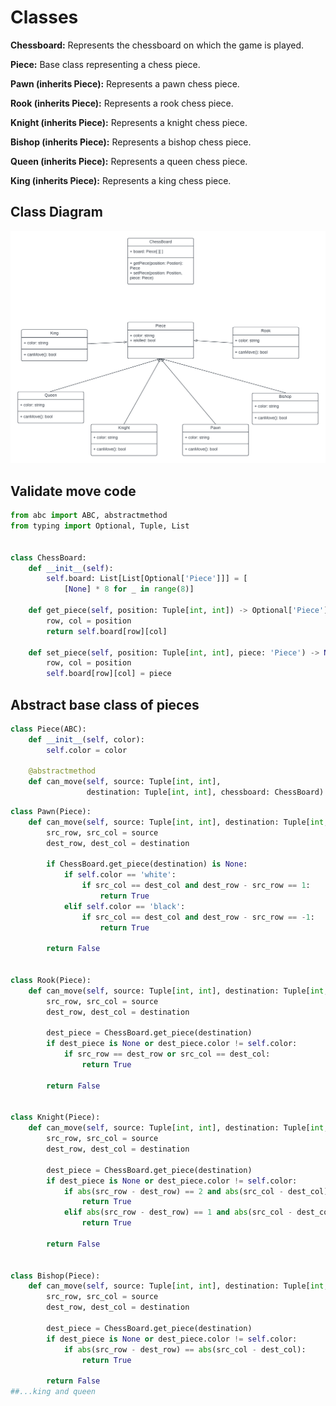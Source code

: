 # Classes

**Chessboard:**
Represents the chessboard on which the game is played.

**Piece:**
Base class representing a chess piece.

**Pawn (inherits Piece):**
Represents a pawn chess piece.

**Rook (inherits Piece):**
Represents a rook chess piece.

**Knight (inherits Piece):**
Represents a knight chess piece.

**Bishop (inherits Piece):**
Represents a bishop chess piece.

**Queen (inherits Piece):**
Represents a queen chess piece.

**King (inherits Piece):**
Represents a king chess piece.


## Class Diagram

![Chessboard](/Validate%20Chess%20Moves%20(1).png)


## Validate move code

```python
from abc import ABC, abstractmethod
from typing import Optional, Tuple, List


class ChessBoard:
    def __init__(self):
        self.board: List[List[Optional['Piece']]] = [
            [None] * 8 for _ in range(8)]

    def get_piece(self, position: Tuple[int, int]) -> Optional['Piece']:
        row, col = position
        return self.board[row][col]

    def set_piece(self, position: Tuple[int, int], piece: 'Piece') -> None:
        row, col = position
        self.board[row][col] = piece

```
## Abstract base class of pieces
```python
class Piece(ABC):
    def __init__(self, color):
        self.color = color

    @abstractmethod
    def can_move(self, source: Tuple[int, int],
                 destination: Tuple[int, int], chessboard: ChessBoard): ...

```

```python
class Pawn(Piece):
    def can_move(self, source: Tuple[int, int], destination: Tuple[int, int], chessboard: ChessBoard) -> bool:
        src_row, src_col = source
        dest_row, dest_col = destination

        if ChessBoard.get_piece(destination) is None:
            if self.color == 'white':
                if src_col == dest_col and dest_row - src_row == 1:
                    return True
            elif self.color == 'black':
                if src_col == dest_col and dest_row - src_row == -1:
                    return True

        return False


class Rook(Piece):
    def can_move(self, source: Tuple[int, int], destination: Tuple[int, int], chessboard: ChessBoard) -> bool:
        src_row, src_col = source
        dest_row, dest_col = destination

        dest_piece = ChessBoard.get_piece(destination)
        if dest_piece is None or dest_piece.color != self.color:
            if src_row == dest_row or src_col == dest_col:
                return True

        return False


class Knight(Piece):
    def can_move(self, source: Tuple[int, int], destination: Tuple[int, int], chessboard: ChessBoard) -> bool:
        src_row, src_col = source
        dest_row, dest_col = destination

        dest_piece = ChessBoard.get_piece(destination)
        if dest_piece is None or dest_piece.color != self.color:
            if abs(src_row - dest_row) == 2 and abs(src_col - dest_col) == 1:
                return True
            elif abs(src_row - dest_row) == 1 and abs(src_col - dest_col) == 2:
                return True

        return False


class Bishop(Piece):
    def can_move(self, source: Tuple[int, int], destination: Tuple[int, int], chessboard: ChessBoard) -> bool:
        src_row, src_col = source
        dest_row, dest_col = destination

        dest_piece = ChessBoard.get_piece(destination)
        if dest_piece is None or dest_piece.color != self.color:
            if abs(src_row - dest_row) == abs(src_col - dest_col):
                return True

        return False
##...king and queen
```
